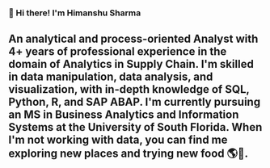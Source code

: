 
### 👋 Hi there! I'm Himanshu Sharma

## An analytical and process-oriented Analyst with 4+ years of professional experience in the domain of Analytics in Supply Chain. I'm skilled in data manipulation, data analysis, and visualization, with in-depth knowledge of SQL, Python, R, and SAP ABAP. I'm currently pursuing an MS in Business Analytics and Information Systems at the University of South Florida. When I'm not working with data, you can find me exploring new places and trying new food 🌎🍔.
